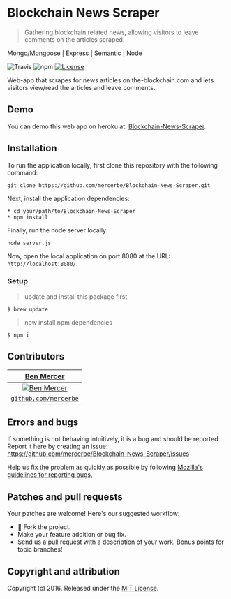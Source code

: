 # Blockchain News Scraper
> Gathering blockchain related news, allowing visitors to leave comments on the articles scraped.

Mongo/Mongoose | Express | Semantic | Node

![Travis](https://img.shields.io/travis/USER/REPO.svg)
![npm](https://img.shields.io/npm/v/npm.svg)
[![License](http://img.shields.io/:license-mit-blue.svg?style=flat-square)](http://badges.mit-license.org)

Web-app that scrapes for news articles on the-blockchain.com and lets visitors view/read the articles and leave comments.

## Demo

You can demo this web app on heroku at:  [Blockchain-News-Scraper](https://tbd.herokuapp.com/).

## Installation

To run the application locally, first clone this repository with the following command:

	git clone https://github.com/mercerbe/Blockchain-News-Scraper.git

Next, install the application dependencies:

	* cd your/path/to/Blockchain-News-Scraper
	* npm install

Finally, run the node server locally:

	node server.js

Now, open the local application on port 8080 at the URL: `http://localhost:8080/`.

### Setup

> update and install this package first

```shell
$ brew update
```

> now install npm dependencies

```shell
$ npm i
```

## Contributors

| <a href="http://github.com/mercerbe" target="_blank">**Ben Mercer**</a> |
| :---: |
| [![Ben Mercer](https://avatars3.githubusercontent.com/u/35779366?s=150&v=3)](http://github.com/mercerbe) |
| <a href="http://github.com/mercerbe" target="_blank">`github.com/mercerbe`</a> |



## Errors and bugs

If something is not behaving intuitively, it is a bug and should be reported.
Report it here by creating an issue: https://github.com/mercerbe/Blockchain-News-Scraper/issues

Help us fix the problem as quickly as possible by following [Mozilla's guidelines for reporting bugs.](https://developer.mozilla.org/en-US/docs/Mozilla/QA/Bug_writing_guidelines#General_Outline_of_a_Bug_Report)

## Patches and pull requests

Your patches are welcome! Here's our suggested workflow:

* 🍴 Fork the project.
* Make your feature addition or bug fix.
* Send us a pull request with a description of your work. Bonus points for topic branches!

## Copyright and attribution

Copyright (c) 2016. Released under the [MIT License](https://github.com/mercerbe/Blockchain-News-Scraper/LICENSE).
